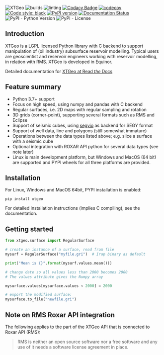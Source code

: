 ![XTGeo](https://github.com/equinor/xtgeo/blob/main/docs/images/xtgeo-logo-wide.png)
![builds](https://github.com/equinor/xtgeo/workflows/builds/badge.svg)
![linting](https://github.com/equinor/xtgeo/workflows/linting/badge.svg)
[![Codacy Badge](https://api.codacy.com/project/badge/Grade/c209aeed6a2a40b08ea859aeadf31cb0)](https://www.codacy.com/app/jcrivenaes/xtgeo?utm_source=github.com&utm_medium=referral&utm_content=equinor/xtgeo&utm_campaign=Badge_Grade)
[![codecov](https://codecov.io/gh/equinor/xtgeo/branch/main/graph/badge.svg)](https://codecov.io/gh/equinor/xtgeo)
[![Code style: black](https://img.shields.io/badge/code%20style-black-000000.svg)](https://github.com/python/black)
[![PyPI version](https://badge.fury.io/py/xtgeo.svg)](https://badge.fury.io/py/xtgeo)
[![Documentation Status](https://readthedocs.org/projects/xtgeo/badge/?version=latest)](https://xtgeo.readthedocs.io/en/latest/?badge=latest)
![PyPI - Python Version](https://img.shields.io/pypi/pyversions/xtgeo.svg)
![PyPI - License](https://img.shields.io/pypi/l/xtgeo.svg)

## Introduction

XTGeo is a LGPL licensed Python library with C backend to support
manipulation of (oil industry) subsurface reservoir modelling. Typical
users are geoscientist and reservoir engineers working with
reservoir modelling, in relation with RMS. XTGeo is developed in Equinor.

Detailed documentation for [XTGeo at Read _the_ Docs](https://xtgeo.readthedocs.io)

## Feature summary

-   Python 3.7+ support
-   Focus on high speed, using numpy and pandas with C backend
-   Regular surfaces, i.e. 2D maps with regular sampling and rotation
-   3D grids (corner-point), supporting several formats such as
    RMS and Eclipse
-   Support of seismic cubes, using
    [segyio](https://github.com/equinor/segyio) as backend for SEGY format
-   Support of well data, line and polygons (still somewhat immature)
-   Operations between the data types listed above; e.g. slice a surface
    with a seismic cube
-   Optional integration with ROXAR API python for several data types
    (see note later)
-   Linux is main development platform, but Windows and MacOS (64 bit) are supported
    and PYPI wheels for all three platforms are provided.

## Installation

For Linux, Windows and MacOS 64bit, PYPI installation is enabled:

```
pip install xtgeo
```

For detailed installation instructions (implies C compiling), see
the documentation.

## Getting started

```python
from xtgeo.surface import RegularSurface

# create an instance of a surface, read from file
mysurf = RegularSurface("myfile.gri")  # Irap binary as default

print("Mean is {}".format(mysurf.values.mean()))

# change date so all values less than 2000 becomes 2000
# The values attribute gives the Numpy array

mysurface.values[mysurface.values < 2000] = 2000

# export the modified surface:
mysurface.to_file("newfile.gri")
```

## Note on RMS Roxar API integration

The following applies to the part of the XTGeo API that is
connected to Roxar API (RMS):

> RMS is neither an open source software nor a free software and
> any use of it needs a software license agreement in place.
